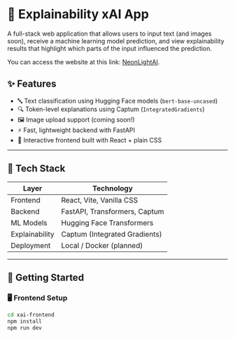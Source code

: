 # 🧠 Explainability xAI App

A full-stack web application that allows users to input text (and images soon), receive a machine learning model prediction, and view explainability results that highlight which parts of the input influenced the prediction.

You can access the website at this link: [NeonLightAI](https://neonlightai.vercel.app/).

## ✨ Features

- 🔤 Text classification using Hugging Face models (`bert-base-uncased`)
- 🔍 Token-level explanations using Captum (`IntegratedGradients`)
- 🖼️ Image upload support (coming soon!)
- ⚡ Fast, lightweight backend with FastAPI
- 🧪 Interactive frontend built with React + plain CSS

---

## 🧰 Tech Stack

| Layer     | Technology          |
|-----------|---------------------|
| Frontend  | React, Vite, Vanilla CSS |
| Backend   | FastAPI, Transformers, Captum |
| ML Models | Hugging Face Transformers |
| Explainability | Captum (Integrated Gradients) |
| Deployment | Local / Docker (planned) |

---

## 🚀 Getting Started

### 🖥️ Frontend Setup

```bash
cd xai-frontend
npm install
npm run dev

